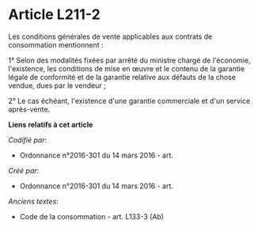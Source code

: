 # Article L211-2

Les conditions générales de vente applicables aux contrats de consommation mentionnent :

1° Selon des modalités fixées par arrêté du ministre chargé de l'économie, l'existence, les conditions de mise en œuvre et le
contenu de la garantie légale de conformité et de la garantie relative aux défauts de la chose vendue, dues par le vendeur ;

2° Le cas échéant, l'existence d'une garantie commerciale et d'un service après-vente.

**Liens relatifs à cet article**

_Codifié par_:

  - Ordonnance n°2016-301 du 14 mars 2016 - art.

_Créé par_:

  - Ordonnance n°2016-301 du 14 mars 2016 - art.

_Anciens textes_:

  - Code de la consommation - art. L133-3 (Ab)
